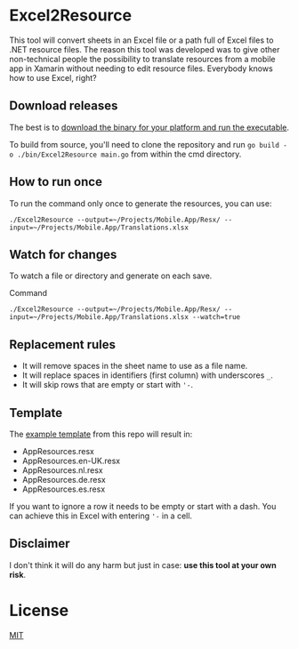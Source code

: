 # Excel2Resource #

This tool will convert sheets in an Excel file or a path full of Excel files to .NET resource files.
The reason this tool was developed was to give other non-technical people the possibility to translate resources from a
mobile app in Xamarin without needing to edit resource files. Everybody knows how to use Excel, right?

## Download releases ##

The best is to [download the binary for your platform and run the executable](https://github.com/jtorvald/excel2resource/releases).

To build from source, you'll need to clone the repository and run `go build -o ./bin/Excel2Resource main.go`
from within the cmd directory.

## How to run once ## 

To run the command only once to generate the resources, you can use:

```
./Excel2Resource --output=~/Projects/Mobile.App/Resx/ --input=~/Projects/Mobile.App/Translations.xlsx
```

## Watch for changes ##

To watch a file or directory and generate on each save.

Command
```
./Excel2Resource --output=~/Projects/Mobile.App/Resx/ --input=~/Projects/Mobile.App/Translations.xlsx --watch=true
```

## Replacement rules ##
- It will remove spaces in the sheet name to use as a file name.
- It will replace spaces in identifiers (first column) with underscores `_`.
- It will skip rows that are empty or start with `'-`.

## Template ##
The [example template](template.xlsx) from this repo will result in:
- AppResources.resx
- AppResources.en-UK.resx
- AppResources.nl.resx
- AppResources.de.resx
- AppResources.es.resx

If you want to ignore a row it needs to be empty or start with a dash. You can achieve this in Excel with entering `'-` in a cell. 

## Disclaimer ##

I don't think it will do any harm but just in case: **use this tool at your own risk**. 

# License #
[MIT](LICENSE)
